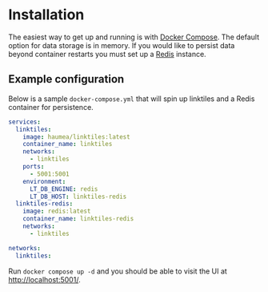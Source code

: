 # Installation

The easiest way to get up and running is with [Docker Compose](https://docs.docker.com/compose). The default option for data storage is in memory. If you would like to persist data beyond container restarts you must set up a [Redis](https://redis.io/) instance.

## Example configuration

Below is a sample `docker-compose.yml` that will spin up linktiles and a Redis container for persistence.

```yaml title='docker-compose.yml'
services:
  linktiles:
    image: haumea/linktiles:latest
    container_name: linktiles
    networks:
      - linktiles
    ports:
      - 5001:5001
    environment:
      LT_DB_ENGINE: redis
      LT_DB_HOST: linktiles-redis
  linktiles-redis:
    image: redis:latest
    container_name: linktiles-redis
    networks:
      - linktiles

networks:
  linktiles:
```

Run `docker compose up -d` and you should be able to visit the UI at [http://localhost:5001/](http://localhost:5001/).
